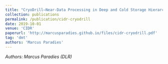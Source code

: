 ```yaml
---
title: "CryoDrill—Near-Data Processing in Deep and Cold Storage Hierarchies"
collection: publications
permalink: /publication/cidr-cryodrill
date: 2019-10-01
venue: 'CIDR'
paperurl: 'http://marcusparadies.github.io/files/cidr-cryodrill.pdf'
tag: 'dmt'
authors: 'Marcus Paradies'
---
```


<p><i>Authors: Marcus Paradies (DLR)</i></p>
